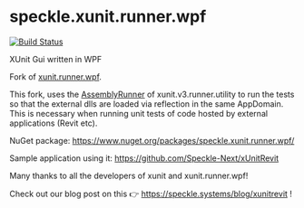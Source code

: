 # speckle.xunit.runner.wpf

[![Build Status](https://teocomi.visualstudio.com/Speckle/_apis/build/status/specklesystems.speckle.xunit.runner.wpf?branchName=master)](https://teocomi.visualstudio.com/Speckle/_build/latest?definitionId=4&branchName=master)

XUnit Gui written in WPF

Fork of [xunit.runner.wpf](https://www.nuget.org/packages/xunit.runner.wpf).

This fork, uses the [AssemblyRunner](https://github.com/xunit/xunit/blob/main/src/xunit.v3.runner.utility/Runners/AssemblyRunner.cs) of xunit.v3.runner.utility to run the tests so that the external dlls are loaded via reflection in the same AppDomain.
This is necessary when running unit tests of code hosted by external applications (Revit etc).

NuGet package: https://www.nuget.org/packages/speckle.xunit.runner.wpf/

Sample application using it: https://github.com/Speckle-Next/xUnitRevit

Many thanks to all the developers of xunit and xunit.runner.wpf!



Check out our blog post on this 👉 https://speckle.systems/blog/xunitrevit !
